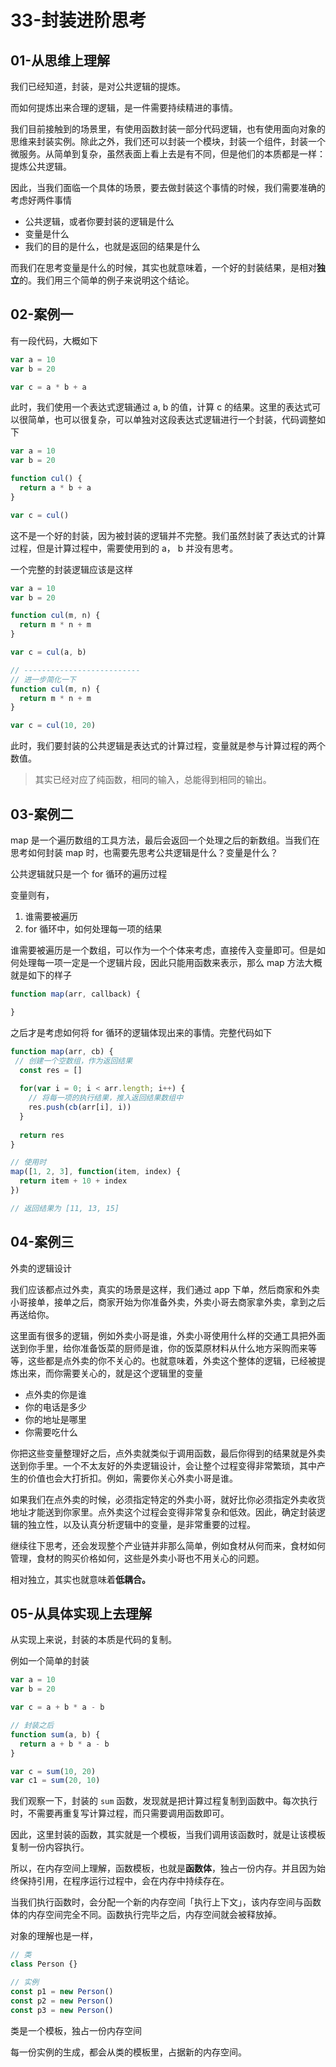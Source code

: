 # 33-封装进阶思考

## 01-从思维上理解

我们已经知道，封装，是对公共逻辑的提炼。

而如何提炼出来合理的逻辑，是一件需要持续精进的事情。

我们目前接触到的场景里，有使用函数封装一部分代码逻辑，也有使用面向对象的思维来封装实例。除此之外，我们还可以封装一个模块，封装一个组件，封装一个微服务。从简单到复杂，虽然表面上看上去是有不同，但是他们的本质都是一样：提炼公共逻辑。

因此，当我们面临一个具体的场景，要去做封装这个事情的时候，我们需要准确的考虑好两件事情

- 公共逻辑，或者你要封装的逻辑是什么
- 变量是什么
- 我们的目的是什么，也就是返回的结果是什么

而我们在思考变量是什么的时候，其实也就意味着，一个好的封装结果，是相对**独立**的。我们用三个简单的例子来说明这个结论。

## 02-案例一

有一段代码，大概如下

```javascript
var a = 10
var b = 20

var c = a * b + a
```

此时，我们使用一个表达式逻辑通过 a, b 的值，计算 c 的结果。这里的表达式可以很简单，也可以很复杂，可以单独对这段表达式逻辑进行一个封装，代码调整如下

```javascript
var a = 10
var b = 20

function cul() {
  return a * b + a
}

var c = cul()
```

这不是一个好的封装，因为被封装的逻辑并不完整。我们虽然封装了表达式的计算过程，但是计算过程中，需要使用到的 a， b 并没有思考。

一个完整的封装逻辑应该是这样

```javascript
var a = 10
var b = 20

function cul(m, n) {
  return m * n + m
}

var c = cul(a, b)

// --------------------------
// 进一步简化一下
function cul(m, n) {
  return m * n + m
}

var c = cul(10, 20)
```

此时，我们要封装的公共逻辑是表达式的计算过程，变量就是参与计算过程的两个数值。

> 其实已经对应了纯函数，相同的输入，总能得到相同的输出。

## 03-案例二

map 是一个遍历数组的工具方法，最后会返回一个处理之后的新数组。当我们在思考如何封装 map 时，也需要先思考公共逻辑是什么？变量是什么？

公共逻辑就只是一个 for 循环的遍历过程

变量则有，

1. 谁需要被遍历
2. for 循环中，如何处理每一项的结果

谁需要被遍历是一个数组，可以作为一个个体来考虑，直接传入变量即可。但是如何处理每一项一定是一个逻辑片段，因此只能用函数来表示，那么 map 方法大概就是如下的样子

```javascript
function map(arr, callback) {

}
```

之后才是考虑如何将 for 循环的逻辑体现出来的事情。完整代码如下

```javascript
function map(arr, cb) {
 // 创建一个空数组，作为返回结果
  const res = []
  
  for(var i = 0; i < arr.length; i++) {
    // 将每一项的执行结果，推入返回结果数组中
    res.push(cb(arr[i], i))
  }
  
  return res
}

// 使用时
map([1, 2, 3], function(item, index) { 
  return item + 10 + index 
})

// 返回结果为 [11, 13, 15]
```

## 04-案例三

外卖的逻辑设计

我们应该都点过外卖，真实的场景是这样，我们通过 app 下单，然后商家和外卖小哥接单，接单之后，商家开始为你准备外卖，外卖小哥去商家拿外卖，拿到之后再送给你。

这里面有很多的逻辑，例如外卖小哥是谁，外卖小哥使用什么样的交通工具把外面送到你手里，给你准备饭菜的厨师是谁，你的饭菜原材料从什么地方采购而来等等，这些都是点外卖的你不关心的。也就意味着，外卖这个整体的逻辑，已经被提炼出来，而你需要关心的，就是这个逻辑里的变量

- 点外卖的你是谁
- 你的电话是多少
- 你的地址是哪里
- 你需要吃什么

你把这些变量整理好之后，点外卖就类似于调用函数，最后你得到的结果就是外卖送到你手里。一个不太友好的外卖逻辑设计，会让整个过程变得非常繁琐，其中产生的价值也会大打折扣。例如，需要你关心外卖小哥是谁。

如果我们在点外卖的时候，必须指定特定的外卖小哥，就好比你必须指定外卖收货地址才能送到你家里。点外卖这个过程会变得非常复杂和低效。因此，确定封装逻辑的独立性，以及认真分析逻辑中的变量，是非常重要的过程。

继续往下思考，还会发现整个产业链并非那么简单，例如食材从何而来，食材如何管理，食材的购买价格如何，这些是外卖小哥也不用关心的问题。

相对独立，其实也就意味着**低耦合。**

## 05-从具体实现上去理解

从实现上来说，封装的本质是代码的复制。

例如一个简单的封装

```javascript
var a = 10
var b = 20

var c = a + b * a - b

// 封装之后
function sum(a, b) {
  return a + b * a - b
}

var c = sum(10, 20)
var c1 = sum(20, 10)
```

我们观察一下，封装的 `sum` 函数，发现就是把计算过程复制到函数中。每次执行时，不需要再重复写计算过程，而只需要调用函数即可。

因此，这里封装的函数，其实就是一个模板，当我们调用该函数时，就是让该模板复制一份内容执行。

所以，在内存空间上理解，函数模板，也就是**函数体**，独占一份内存。并且因为始终保持引用，在程序运行过程中，会在内存中持续存在。

当我们执行函数时，会分配一个新的内存空间「执行上下文」，该内存空间与函数体的内存空间完全不同。函数执行完毕之后，内存空间就会被释放掉。

对象的理解也是一样，

```javascript
// 类
class Person {}

// 实例
const p1 = new Person()
const p2 = new Person()
const p3 = new Person()
```

类是一个模板，独占一份内存空间

每一份实例的生成，都会从类的模板里，占据新的内存空间。
